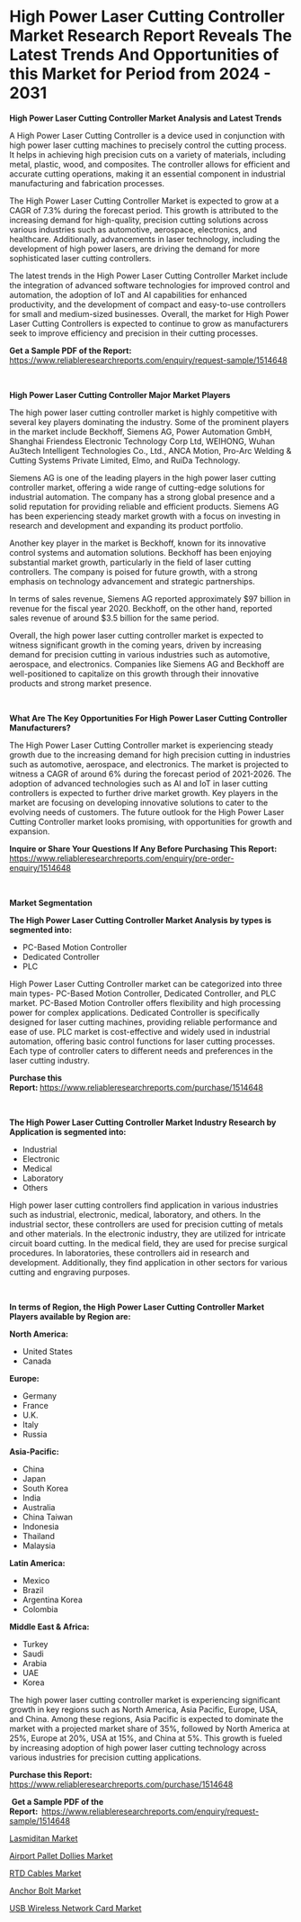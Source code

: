 <p><h1>High Power Laser Cutting Controller Market Research Report Reveals The Latest Trends And Opportunities of this Market for Period from 2024 - 2031</h1></p><p><strong>High Power Laser Cutting Controller Market Analysis and Latest Trends</strong></p>
<p><p>A High Power Laser Cutting Controller is a device used in conjunction with high power laser cutting machines to precisely control the cutting process. It helps in achieving high precision cuts on a variety of materials, including metal, plastic, wood, and composites. The controller allows for efficient and accurate cutting operations, making it an essential component in industrial manufacturing and fabrication processes.</p><p>The High Power Laser Cutting Controller Market is expected to grow at a CAGR of 7.3% during the forecast period. This growth is attributed to the increasing demand for high-quality, precision cutting solutions across various industries such as automotive, aerospace, electronics, and healthcare. Additionally, advancements in laser technology, including the development of high power lasers, are driving the demand for more sophisticated laser cutting controllers.</p><p>The latest trends in the High Power Laser Cutting Controller Market include the integration of advanced software technologies for improved control and automation, the adoption of IoT and AI capabilities for enhanced productivity, and the development of compact and easy-to-use controllers for small and medium-sized businesses. Overall, the market for High Power Laser Cutting Controllers is expected to continue to grow as manufacturers seek to improve efficiency and precision in their cutting processes.</p></p>
<p><strong>Get a Sample PDF of the Report:&nbsp;</strong> <a href="https://www.reliableresearchreports.com/enquiry/request-sample/1514648">https://www.reliableresearchreports.com/enquiry/request-sample/1514648</a></p>
<p>&nbsp;</p>
<p><strong>High Power Laser Cutting Controller Major Market Players</strong></p>
<p><p>The high power laser cutting controller market is highly competitive with several key players dominating the industry. Some of the prominent players in the market include Beckhoff, Siemens AG, Power Automation GmbH, Shanghai Friendess Electronic Technology Corp Ltd, WEIHONG, Wuhan Au3tech Intelligent Technologies Co., Ltd., ANCA Motion, Pro-Arc Welding & Cutting Systems Private Limited, Elmo, and RuiDa Technology.</p><p>Siemens AG is one of the leading players in the high power laser cutting controller market, offering a wide range of cutting-edge solutions for industrial automation. The company has a strong global presence and a solid reputation for providing reliable and efficient products. Siemens AG has been experiencing steady market growth with a focus on investing in research and development and expanding its product portfolio.</p><p>Another key player in the market is Beckhoff, known for its innovative control systems and automation solutions. Beckhoff has been enjoying substantial market growth, particularly in the field of laser cutting controllers. The company is poised for future growth, with a strong emphasis on technology advancement and strategic partnerships.</p><p>In terms of sales revenue, Siemens AG reported approximately $97 billion in revenue for the fiscal year 2020. Beckhoff, on the other hand, reported sales revenue of around $3.5 billion for the same period.</p><p>Overall, the high power laser cutting controller market is expected to witness significant growth in the coming years, driven by increasing demand for precision cutting in various industries such as automotive, aerospace, and electronics. Companies like Siemens AG and Beckhoff are well-positioned to capitalize on this growth through their innovative products and strong market presence.</p></p>
<p>&nbsp;</p>
<p><strong>What Are The Key Opportunities For High Power Laser Cutting Controller Manufacturers?</strong></p>
<p><p>The High Power Laser Cutting Controller market is experiencing steady growth due to the increasing demand for high precision cutting in industries such as automotive, aerospace, and electronics. The market is projected to witness a CAGR of around 6% during the forecast period of 2021-2026. The adoption of advanced technologies such as AI and IoT in laser cutting controllers is expected to further drive market growth. Key players in the market are focusing on developing innovative solutions to cater to the evolving needs of customers. The future outlook for the High Power Laser Cutting Controller market looks promising, with opportunities for growth and expansion.</p></p>
<p><strong>Inquire or Share Your Questions If Any Before Purchasing This Report:</strong> <a href="https://www.reliableresearchreports.com/enquiry/pre-order-enquiry/1514648">https://www.reliableresearchreports.com/enquiry/pre-order-enquiry/1514648</a></p>
<p>&nbsp;</p>
<p><strong>Market Segmentation</strong></p>
<p><strong>The High Power Laser Cutting Controller Market Analysis by types is segmented into:</strong></p>
<p><ul><li>PC-Based Motion Controller</li><li>Dedicated Controller</li><li>PLC</li></ul></p>
<p><p>High Power Laser Cutting Controller market can be categorized into three main types- PC-Based Motion Controller, Dedicated Controller, and PLC market. PC-Based Motion Controller offers flexibility and high processing power for complex applications. Dedicated Controller is specifically designed for laser cutting machines, providing reliable performance and ease of use. PLC market is cost-effective and widely used in industrial automation, offering basic control functions for laser cutting processes. Each type of controller caters to different needs and preferences in the laser cutting industry.</p></p>
<p><strong>Purchase this Report:&nbsp;</strong><a href="https://www.reliableresearchreports.com/purchase/1514648">https://www.reliableresearchreports.com/purchase/1514648</a></p>
<p>&nbsp;</p>
<p><strong>The High Power Laser Cutting Controller Market Industry Research by Application is segmented into:</strong></p>
<p><ul><li>Industrial</li><li>Electronic</li><li>Medical</li><li>Laboratory</li><li>Others</li></ul></p>
<p><p>High power laser cutting controllers find application in various industries such as industrial, electronic, medical, laboratory, and others. In the industrial sector, these controllers are used for precision cutting of metals and other materials. In the electronic industry, they are utilized for intricate circuit board cutting. In the medical field, they are used for precise surgical procedures. In laboratories, these controllers aid in research and development. Additionally, they find application in other sectors for various cutting and engraving purposes.</p></p>
<p>&nbsp;</p>
<p><strong>In terms of Region, the High Power Laser Cutting Controller Market Players available by Region are:</strong></p>
<p>
    <p> <strong> North America: </strong>
        <ul>
            <li>United States</li>
            <li>Canada</li>
        </ul>
        </p> 
    <p> <strong> Europe: </strong>
        <ul>
            <li>Germany</li>
            <li>France</li>
            <li>U.K.</li>
            <li>Italy</li>
            <li>Russia</li>
        </ul>
        </p> 
    <p> <strong> Asia-Pacific: </strong>
        <ul>
            <li>China</li>
            <li>Japan</li>
            <li>South Korea</li>
            <li>India</li>
            <li>Australia</li>
            <li>China Taiwan</li>
            <li>Indonesia</li>
            <li>Thailand</li>
            <li>Malaysia</li>
        </ul>
        </p> 
    <p> <strong> Latin America: </strong>
        <ul>
            <li>Mexico</li>
            <li>Brazil</li>
            <li>Argentina Korea</li>
            <li>Colombia</li>
        </ul>
        </p> 
    <p> <strong> Middle East & Africa: </strong>
        <ul>
            <li>Turkey</li>
            <li>Saudi</li>
            <li>Arabia</li>
            <li>UAE</li>
            <li>Korea</li>
        </ul>
    </p>
    </p>
<p><p>The high power laser cutting controller market is experiencing significant growth in key regions such as North America, Asia Pacific, Europe, USA, and China. Among these regions, Asia Pacific is expected to dominate the market with a projected market share of 35%, followed by North America at 25%, Europe at 20%, USA at 15%, and China at 5%. This growth is fueled by increasing adoption of high power laser cutting technology across various industries for precision cutting applications.</p></p>
<p><strong>Purchase this Report: </strong><a href="https://www.reliableresearchreports.com/purchase/1514648">https://www.reliableresearchreports.com/purchase/1514648</a></p>
<p>&nbsp;<strong>Get a Sample PDF of the Report:&nbsp;&nbsp;</strong><a href="https://www.reliableresearchreports.com/enquiry/request-sample/1514648">https://www.reliableresearchreports.com/enquiry/request-sample/1514648</a></p>
<p><strong></strong></p>
<p><p><a href="https://view.publitas.com/reportprime-1/lasmiditan-market-size-growth-outlook-from-2024-to-2031-projecting-at-markets-trends-analysis-by-application-regional-outlook-and-revenue/">Lasmiditan Market</a></p><p><a href="https://crocus-run-b5a.notion.site/Airport-Pallet-Dollies-Market-Size-Reflecting-a-Forecast-Till-2031-Market-By-Type-By-Application-a-d637706503b9462492bb184437449ae0">Airport Pallet Dollies Market</a></p><p><a href="https://view.publitas.com/reportprime-1/decoding-the-rtd-cables-market-a-deep-dive-into-the-latest-market-trends-market-segmentation-and-competitive-analysis/">RTD Cables Market</a></p><p><a href="https://gratis-rainforest-2ca.notion.site/Anchor-Bolt-Market-Size-Evaluating-its-Market-Trends-Growth-and-Projections-2024-2031-ab1e99fca88a4437b9c01f1da6ce7f3c">Anchor Bolt Market</a></p><p><a href="https://metal-farmhouse-e95.notion.site/USB-Wireless-Network-Card-Market-Share-Market-New-Trends-Analysis-Report-By-Type-By-Application--a36ac2f33a3e4f5b8eedb1ae9fe3a0fc">USB Wireless Network Card Market</a></p></p>